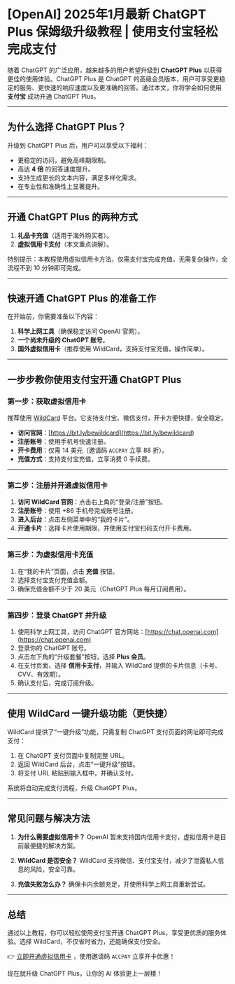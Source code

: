 # [OpenAI] 2025年1月最新 ChatGPT Plus 保姆级升级教程 | 使用支付宝轻松完成支付

随着 ChatGPT 的广泛应用，越来越多的用户希望升级到 **ChatGPT Plus** 以获得更佳的使用体验。ChatGPT Plus 是 ChatGPT 的高级会员版本，用户可享受更稳定的服务、更快速的响应速度以及更准确的回答。通过本文，你将学会如何使用 **支付宝** 成功开通 ChatGPT Plus。

---

## **为什么选择 ChatGPT Plus？**

升级到 ChatGPT Plus 后，用户可以享受以下福利：
- 更稳定的访问，避免高峰期限制。
- 高达 **4 倍** 的回答速度提升。
- 支持生成更长的文本内容，满足多样化需求。
- 在专业性和准确性上显著提升。

---

## **开通 ChatGPT Plus 的两种方式**

1. **礼品卡充值**（适用于海外购买者）。
2. **虚拟信用卡支付**（本文重点讲解）。

特别提示：本教程使用虚拟信用卡方法，仅需支付宝完成充值，无需复杂操作，全流程不到 10 分钟即可完成。

---

## **快速开通 ChatGPT Plus 的准备工作**

在开始前，你需要准备以下内容：
1. **科学上网工具**（确保稳定访问 OpenAI 官网）。
2. **一个尚未升级的 ChatGPT 账号**。
3. **国外虚拟信用卡**（推荐使用 WildCard，支持支付宝充值，操作简单）。

---

## **一步步教你使用支付宝开通 ChatGPT Plus**

### **第一步：获取虚拟信用卡**
推荐使用 [WildCard](https://bit.ly/bewildcard) 平台。它支持支付宝、微信支付，开卡方便快捷，安全稳定。

- **访问官网**：[https://bit.ly/bewildcard](https://bit.ly/bewildcard)
- **注册账号**：使用手机号快速注册。
- **开卡费用**：仅需 14 美元（邀请码 `ACCPAY` 立享 88 折）。
- **充值方式**：支持支付宝充值，立享消费 0 手续费。

---

### **第二步：注册并开通虚拟信用卡**
1. **访问 WildCard 官网**：点击右上角的“登录/注册”按钮。
2. **注册账号**：使用 +86 手机号完成账号注册。
3. **进入后台**：点击左侧菜单中的“我的卡片”。
4. **开通卡片**：选择卡片使用期限，并使用支付宝扫码支付开卡费用。

---

### **第三步：为虚拟信用卡充值**
1. 在“我的卡片”页面，点击 **充值** 按钮。
2. 选择支付宝支付充值金额。
3. 确保充值金额不少于 20 美元（ChatGPT Plus 每月订阅费用）。

---

### **第四步：登录 ChatGPT 并升级**
1. 使用科学上网工具，访问 ChatGPT 官方网站：[https://chat.openai.com](https://chat.openai.com)
2. 登录你的 ChatGPT 账号。
3. 点击左下角的“升级套餐”按钮，选择 **Plus 会员**。
4. 在支付页面，选择 **信用卡支付**，并输入 WildCard 提供的卡片信息（卡号、CVV、有效期）。
5. 确认支付后，完成订阅升级。

---

## **使用 WildCard 一键升级功能（更快捷）**
WildCard 提供了“一键升级”功能，只需复制 ChatGPT 支付页面的网址即可完成支付：
1. 在 ChatGPT 支付页面中复制完整 URL。
2. 返回 WildCard 后台，点击“一键升级”按钮。
3. 将支付 URL 粘贴到输入框中，并确认支付。

系统将自动完成支付流程，升级 ChatGPT Plus。

---

## **常见问题与解决方法**

1. **为什么需要虚拟信用卡？**
   OpenAI 暂未支持国内信用卡支付，虚拟信用卡是目前最便捷的解决方案。

2. **WildCard 是否安全？**
   WildCard 支持微信、支付宝支付，减少了泄露私人信息的风险，安全可靠。

3. **充值失败怎么办？**
   确保卡内余额充足，并使用科学上网工具重新尝试。

---

## **总结**

通过以上教程，你可以轻松使用支付宝开通 ChatGPT Plus，享受更优质的服务体验。选择 WildCard，不仅省时省力，还能确保支付安全。

👉 [立即开通虚拟信用卡](https://bit.ly/bewildcard) ，使用邀请码 `ACCPAY` 立享开卡优惠！

现在就升级 ChatGPT Plus，让你的 AI 体验更上一层楼！
